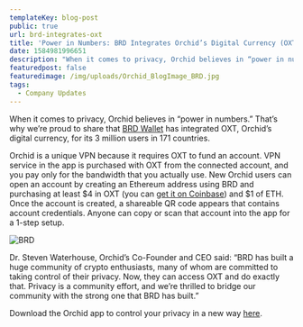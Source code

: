 ```yaml
---
templateKey: blog-post
public: true
url: brd-integrates-oxt
title: 'Power in Numbers: BRD Integrates Orchid’s Digital Currency (OXT)'
date: 1584981996651
description: "When it comes to privacy, Orchid believes in “power in numbers.” That’s why we’re proud to share that BRD Wallet has integrated OXT, Orchid’s digital currency, for its 3 million users in 171 countries."
featuredpost: false
featuredimage: /img/uploads/Orchid_BlogImage_BRD.jpg
tags:
  - Company Updates
---
```


When it comes to privacy, Orchid believes in “power in numbers.” That’s why we’re proud to share that [BRD Wallet](https://brd.com/) has integrated OXT, Orchid’s digital currency, for its 3 million users in 171 countries. 

Orchid is a unique VPN because it requires OXT to fund an account. VPN service in the app is purchased with OXT from the connected account, and you pay only for the bandwidth that you actually use. New Orchid users can open an account by creating an Ethereum address using BRD and purchasing at least $4 in OXT (you can [get it on Coinbase](https://www.coinbase.com/price/orchid)) and $1 of ETH. Once the account is created, a shareable QR code appears that contains account credentials. Anyone can copy or scan that account into the app for a 1-step setup. 

![BRD](/img/uploads/brd-wallet-screenshot.png#mobile-screenshot)

Dr. Steven Waterhouse, Orchid’s Co-Founder and CEO said: “BRD has built a huge community of crypto enthusiasts, many of whom are committed to taking control of their privacy. Now, they can access OXT and do exactly that. Privacy is a community effort, and we’re thrilled to bridge our community with the strong one that BRD has built.”

Download the Orchid app to control your privacy in a new way [here](https://www.orchid.com/download).


